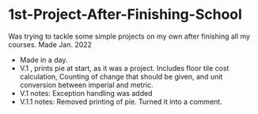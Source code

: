 # 1st-Project-After-Finishing-School
Was trying to tackle some simple projects on my own after finishing all my courses. Made Jan. 2022
- Made in a day.
- V.1 , prints pie at start, as it was a project. Includes floor tile cost calculation, Counting of change that should be given, and unit conversion between imperial and metric.
- V.1 notes: Exception handling was added
- V.1.1 notes: Removed printing of pie. Turned it into a comment.
